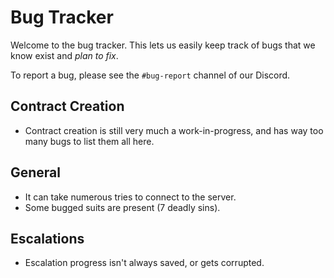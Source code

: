 # Bug Tracker

Welcome to the bug tracker. This lets us easily keep track of bugs that we know exist and _plan to fix_.

To report a bug, please see the `#bug-report` channel of our Discord.

## Contract Creation

-   Contract creation is still very much a work-in-progress, and has way too many bugs to list them all here.

## General

-   It can take numerous tries to connect to the server.
-   Some bugged suits are present (7 deadly sins).

## Escalations

-   Escalation progress isn't always saved, or gets corrupted.
